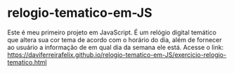# relogio-tematico-em-JS
Este é meu primeiro projeto em JavaScript. É um relógio digital temático que altera sua cor tema de acordo com o horário do dia, além de fornecer ao usuário a informação de em qual dia da semana ele está.
Acesse o link: https://daviferreirafelix.github.io/relogio-tematico-em-JS/exercicio-relogio-tematico.html
